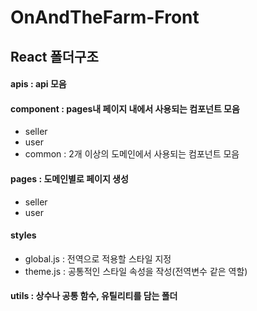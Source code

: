 # OnAndTheFarm-Front

## React 폴더구조

#### apis : api 모음

#### component : pages내 페이지 내에서 사용되는 컴포넌트 모음
- seller<br/>
- user<br/>
- common : 2개 이상의 도메인에서 사용되는 컴포넌트 모음

#### pages : 도메인별로 페이지 생성
- seller<br/>
- user

#### styles
- global.js : 전역으로 적용할 스타일 지정
- theme.js : 공통적인 스타일 속성을 작성(전역변수 같은 역할)

#### utils : 상수나 공통 함수, 유틸리티를 담는 폴더
